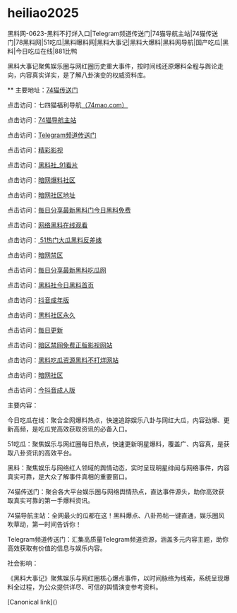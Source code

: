 # heiliao2025
黑料网-0623-黑料不打烊入口|Telegram频道传送门|74猫导航主站|74猫传送门|78黑料网|51吃瓜|黑料曝料网|黑料大事记|黑料大爆料|黑料网导航|国产吃瓜|黑料|今日吃瓜在线|881比鸭

黑料大事记聚焦娱乐圈与网红圈历史重大事件，按时间线还原爆料全程与舆论走向，内容真实详实，是了解八卦演变的权威资料库。

** 主要地址：<a href="https://74mao.com/">74猫传送门</a>

点击访问：七四猫福利导航<a href="https://74mao.com/">（74mao.com）</a>

点击访问：<a href="https://74mao.com/">74猫导航主站</a>

点击访问：<a href="https://74mao.com/">Telegram频道传送门</a>

点击访问：<a href="https://hj-216.pages.dev/">精彩影视</a>

点击访问：<a href="https://hl405.pages.dev/">黑料社_91看片</a>

点击访问：<a href="https://aw3-19.pages.dev/">暗网爆料社区</a>

点击访问：<a href="https://aw1-06.pages.dev/">暗网社区地址</a>

点击访问：<a href="https://hl409.pages.dev/">每日分享最新黑料门今日黑料免费</a>

点击访问：<a href="https://aw1-04.pages.dev/">网络黑料在线观看</a>

点击访问：<a href="https://hl411.pages.dev/"> 51热门大瓜黑料反差婊</a>

点击访问：<a href="https://aw4-08.pages.dev/">暗网禁区</a>

点击访问：<a href="https://hl412.pages.dev/">每日分享最新黑料吃瓜网</a>

点击访问：<a href="https://hl415.pages.dev/">黑料社今日黑料首页</a>

点击访问：<a href="https://dy4-08.pages.dev/">抖音成年版</a>

点击访问：<a href="https://hl378.pages.dev/">黑料社区永久</a>

点击访问：<a href="https://hl419.pages.dev/">每日更新</a>

点击访问：<a href="https://aw5-01.pages.dev/">暗区禁网免费正版影视网站</a>

点击访问：<a href="https://hl427.pages.dev/">黑料吃瓜资源黑料不打烊网站</a>

点击访问：<a href="https://aw2-17.pages.dev/">暗网社区</a>

点击访问：<a href="https://dy6-09.pages.dev/">今抖音成人版</a>

主要内容：

今日吃瓜在线：聚合全网爆料热点，快速追踪娱乐八卦与网红大瓜，内容劲爆、更新高频，是吃瓜党高效获取资讯的必备入口。

51吃瓜：聚焦娱乐与网红圈每日热点，快速更新明星爆料，覆盖广、内容真，是获取八卦资讯的高效平台。

黑料：聚焦娱乐与网络红人领域的舆情动态，实时呈现明星绯闻与网络事件，内容真实可靠，是大众了解事件真相的重要窗口。

74猫传送门：聚合各大平台娱乐圈与网络舆情热点，直达事件源头，助你高效获取真实可靠的第一手爆料资讯。

74猫导航主站：全网最火的瓜都在这！黑料爆点、八卦热帖一键直通，娱乐圈风吹草动，第一时间告诉你！

Telegram频道传送门：汇集高质量Telegram频道资源，涵盖多元内容主题，助你高效获取有价值的信息与娱乐内容。

社会影响：

《黑料大事记》聚焦娱乐与网红圈核心爆点事件，以时间脉络为线索，系统呈现爆料全过程，为公众提供详尽、可信的舆情演变参考资料。

[Canonical link](）
